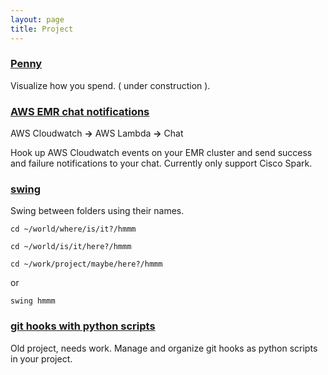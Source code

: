 ```yaml
---
layout: page
title: Project
---
```


### [Penny](penny)
Visualize how you spend. ( under construction ).

### [AWS EMR chat notifications](aws-emr-alert)
AWS Cloudwatch **->** AWS Lambda **->** Chat

Hook up AWS Cloudwatch events on your EMR cluster and send success and
failure notifications to your chat. Currently only support Cisco Spark.


### [swing](swing)
Swing between folders using their names.

`cd ~/world/where/is/it?/hmmm`

`cd ~/world/is/it/here?/hmmm`

`cd ~/work/project/maybe/here?/hmmm`

or

`swing hmmm`


### [git hooks with python scripts](py-git-hooks)
Old project, needs work. Manage and organize git hooks as python scripts in your project. 

[penny]: https://github.com/wenn/penny
[py-git-hooks]: https://github.com/wenn/py-git-hooks
[aws-emr-alert]: https://github.com/wenn/aws-emr-alert
[swing]: https://github.com/wenn/swing